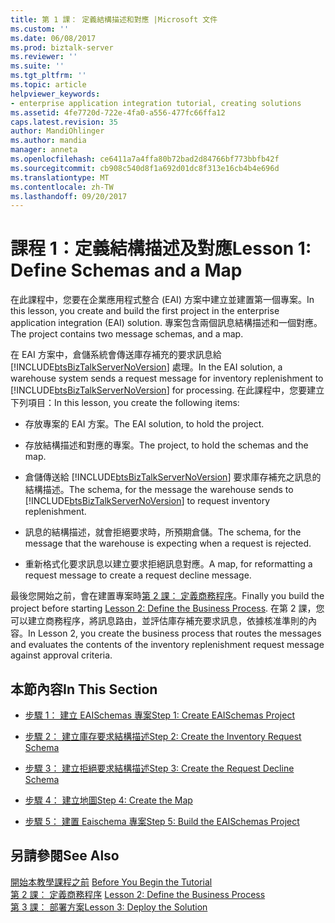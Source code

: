 ```yaml
---
title: 第 1 課： 定義結構描述和對應 |Microsoft 文件
ms.custom: ''
ms.date: 06/08/2017
ms.prod: biztalk-server
ms.reviewer: ''
ms.suite: ''
ms.tgt_pltfrm: ''
ms.topic: article
helpviewer_keywords:
- enterprise application integration tutorial, creating solutions
ms.assetid: 4fe7720d-722e-4fa0-a556-477fc66ffa12
caps.latest.revision: 35
author: MandiOhlinger
ms.author: mandia
manager: anneta
ms.openlocfilehash: ce6411a7a4ffa80b72bad2d84766bf773bbfb42f
ms.sourcegitcommit: cb908c540d8f1a692d01dc8f313e16cb4b4e696d
ms.translationtype: MT
ms.contentlocale: zh-TW
ms.lasthandoff: 09/20/2017
---
```

# <a name="lesson-1-define-schemas-and-a-map"></a><span data-ttu-id="302d9-102">課程 1：定義結構描述及對應</span><span class="sxs-lookup"><span data-stu-id="302d9-102">Lesson 1: Define Schemas and a Map</span></span>
<span data-ttu-id="302d9-103">在此課程中，您要在企業應用程式整合 (EAI) 方案中建立並建置第一個專案。</span><span class="sxs-lookup"><span data-stu-id="302d9-103">In this lesson, you create and build the first project in the enterprise application integration (EAI) solution.</span></span> <span data-ttu-id="302d9-104">專案包含兩個訊息結構描述和一個對應。</span><span class="sxs-lookup"><span data-stu-id="302d9-104">The project contains two message schemas, and a map.</span></span>  
  
 <span data-ttu-id="302d9-105">在 EAI 方案中，倉儲系統會傳送庫存補充的要求訊息給 [!INCLUDE[btsBizTalkServerNoVersion](../includes/btsbiztalkservernoversion-md.md)] 處理。</span><span class="sxs-lookup"><span data-stu-id="302d9-105">In the EAI solution, a warehouse system sends a request message for inventory replenishment to [!INCLUDE[btsBizTalkServerNoVersion](../includes/btsbiztalkservernoversion-md.md)] for processing.</span></span> <span data-ttu-id="302d9-106">在此課程中，您要建立下列項目：</span><span class="sxs-lookup"><span data-stu-id="302d9-106">In this lesson, you create the following items:</span></span>  
  
-   <span data-ttu-id="302d9-107">存放專案的 EAI 方案。</span><span class="sxs-lookup"><span data-stu-id="302d9-107">The EAI solution, to hold the project.</span></span>  
  
-   <span data-ttu-id="302d9-108">存放結構描述和對應的專案。</span><span class="sxs-lookup"><span data-stu-id="302d9-108">The project, to hold the schemas and the map.</span></span>  
  
-   <span data-ttu-id="302d9-109">倉儲傳送給 [!INCLUDE[btsBizTalkServerNoVersion](../includes/btsbiztalkservernoversion-md.md)] 要求庫存補充之訊息的結構描述。</span><span class="sxs-lookup"><span data-stu-id="302d9-109">The schema, for the message the warehouse sends to [!INCLUDE[btsBizTalkServerNoVersion](../includes/btsbiztalkservernoversion-md.md)] to request inventory replenishment.</span></span>  
  
-   <span data-ttu-id="302d9-110">訊息的結構描述，就會拒絕要求時，所預期倉儲。</span><span class="sxs-lookup"><span data-stu-id="302d9-110">The schema, for the message that the warehouse is expecting when a request is rejected.</span></span>  
  
-   <span data-ttu-id="302d9-111">重新格式化要求訊息以建立要求拒絕訊息對應。</span><span class="sxs-lookup"><span data-stu-id="302d9-111">A map, for reformatting a request message to create a request decline message.</span></span>  
  
 <span data-ttu-id="302d9-112">最後您開始之前，會在建置專案時[第 2 課： 定義商務程序](../core/lesson-2-define-the-business-process.md)。</span><span class="sxs-lookup"><span data-stu-id="302d9-112">Finally you build the project before starting [Lesson 2: Define the Business Process](../core/lesson-2-define-the-business-process.md).</span></span> <span data-ttu-id="302d9-113">在第 2 課，您可以建立商務程序，將訊息路由，並評估庫存補充要求訊息，依據核准準則的內容。</span><span class="sxs-lookup"><span data-stu-id="302d9-113">In Lesson 2, you create the business process that routes the messages and evaluates the contents of the inventory replenishment request message against approval criteria.</span></span>  
  
## <a name="in-this-section"></a><span data-ttu-id="302d9-114">本節內容</span><span class="sxs-lookup"><span data-stu-id="302d9-114">In This Section</span></span>  
  
-   [<span data-ttu-id="302d9-115">步驟 1： 建立 EAISchemas 專案</span><span class="sxs-lookup"><span data-stu-id="302d9-115">Step 1: Create EAISchemas Project</span></span>](../core/step-1-create-eaischemas-project.md)  
  
-   [<span data-ttu-id="302d9-116">步驟 2： 建立庫存要求結構描述</span><span class="sxs-lookup"><span data-stu-id="302d9-116">Step 2: Create the Inventory Request Schema</span></span>](../core/step-2-create-the-inventory-request-schema.md)  
  
-   [<span data-ttu-id="302d9-117">步驟 3： 建立拒絕要求結構描述</span><span class="sxs-lookup"><span data-stu-id="302d9-117">Step 3: Create the Request Decline Schema</span></span>](../core/step-3-create-the-request-decline-schema.md)  
  
-   [<span data-ttu-id="302d9-118">步驟 4： 建立地圖</span><span class="sxs-lookup"><span data-stu-id="302d9-118">Step 4: Create the Map</span></span>](../core/step-4-create-the-map.md)  
  
-   [<span data-ttu-id="302d9-119">步驟 5： 建置 Eaischema 專案</span><span class="sxs-lookup"><span data-stu-id="302d9-119">Step 5: Build the EAISchemas Project</span></span>](../core/step-5-build-the-eaischemas-project.md)  
  
## <a name="see-also"></a><span data-ttu-id="302d9-120">另請參閱</span><span class="sxs-lookup"><span data-stu-id="302d9-120">See Also</span></span>  
 <span data-ttu-id="302d9-121">[開始本教學課程之前](../core/before-you-begin-the-tutorial.md) </span><span class="sxs-lookup"><span data-stu-id="302d9-121">[Before You Begin the Tutorial](../core/before-you-begin-the-tutorial.md) </span></span>  
 <span data-ttu-id="302d9-122">[第 2 課： 定義商務程序](../core/lesson-2-define-the-business-process.md) </span><span class="sxs-lookup"><span data-stu-id="302d9-122">[Lesson 2: Define the Business Process](../core/lesson-2-define-the-business-process.md) </span></span>  
 [<span data-ttu-id="302d9-123">第 3 課： 部署方案</span><span class="sxs-lookup"><span data-stu-id="302d9-123">Lesson 3: Deploy the Solution</span></span>](../core/lesson-3-deploy-the-solution.md)